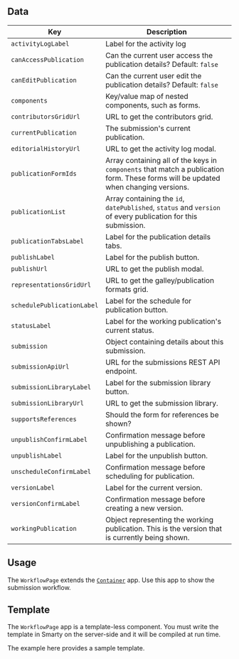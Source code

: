 ## Data

| Key | Description |
| --- | --- |
| `activityLogLabel` | Label for the activity log |
| `canAccessPublication` | Can the current user access the publication details? Default: `false` |
| `canEditPublication` | Can the current user edit the publication details? Default: `false` |
| `components` | Key/value map of nested components, such as forms. |
| `contributorsGridUrl` | URL to get the contributors grid. |
| `currentPublication` | The submission's current publication. |
| `editorialHistoryUrl` | URL to get the activity log modal. |
| `publicationFormIds` | Array containing all of the keys in `components` that match a publication form. These forms will be updated when changing versions.  |
| `publicationList` | Array containing the `id`, `datePublished`, `status` and `version` of every publication for this submission. |
| `publicationTabsLabel` | Label for the publication details tabs. |
| `publishLabel` | Label for the publish button. |
| `publishUrl` | URL to get the publish modal. |
| `representationsGridUrl` | URL to get the galley/publication formats grid. |
| `schedulePublicationLabel` | Label for the schedule for publication button. |
| `statusLabel` | Label for the working publication's current status. |
| `submission` | Object containing details about this submission. |
| `submissionApiUrl` | URL for the submissions REST API endpoint. |
| `submissionLibraryLabel` | Label for the submission library button. |
| `submissionLibraryUrl` | URL to get the submission library. |
| `supportsReferences` | Should the form for references be shown? |
| `unpublishConfirmLabel` | Confirmation message before unpublishing a publication. |
| `unpublishLabel` | Label for the unpublish button. |
| `unscheduleConfirmLabel` | Confirmation message before scheduling for publication. |
| `versionLabel` | Label for the current version. |
| `versionConfirmLabel` | Confirmation message before creating a new version. |
| `workingPublication` | Object representing the working publication. This is the version that is currently being shown. |

## Usage

The `WorkflowPage` extends the [`Container`](/#/pages/container) app. Use this app to show the submission workflow.

## Template

The `WorkflowPage` app is a template-less component. You must write the template in Smarty on the server-side and it will be compiled at run time.

The example here provides a sample template.
